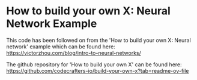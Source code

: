 # How to build your own X: Neural Network Example

This code has been followed on from the 'How to build your own X: Neural network' example
which can be found here: https://victorzhou.com/blog/intro-to-neural-networks/ 

The github repository for 'How to build your own X' can be found 
here: https://github.com/codecrafters-io/build-your-own-x?tab=readme-ov-file 